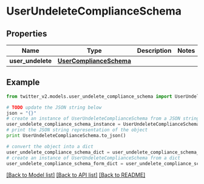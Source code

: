 # UserUndeleteComplianceSchema


## Properties
Name | Type | Description | Notes
------------ | ------------- | ------------- | -------------
**user_undelete** | [**UserComplianceSchema**](UserComplianceSchema.md) |  | 

## Example

```python
from twitter_v2.models.user_undelete_compliance_schema import UserUndeleteComplianceSchema

# TODO update the JSON string below
json = "{}"
# create an instance of UserUndeleteComplianceSchema from a JSON string
user_undelete_compliance_schema_instance = UserUndeleteComplianceSchema.from_json(json)
# print the JSON string representation of the object
print UserUndeleteComplianceSchema.to_json()

# convert the object into a dict
user_undelete_compliance_schema_dict = user_undelete_compliance_schema_instance.to_dict()
# create an instance of UserUndeleteComplianceSchema from a dict
user_undelete_compliance_schema_form_dict = user_undelete_compliance_schema.from_dict(user_undelete_compliance_schema_dict)
```
[[Back to Model list]](../README.md#documentation-for-models) [[Back to API list]](../README.md#documentation-for-api-endpoints) [[Back to README]](../README.md)



